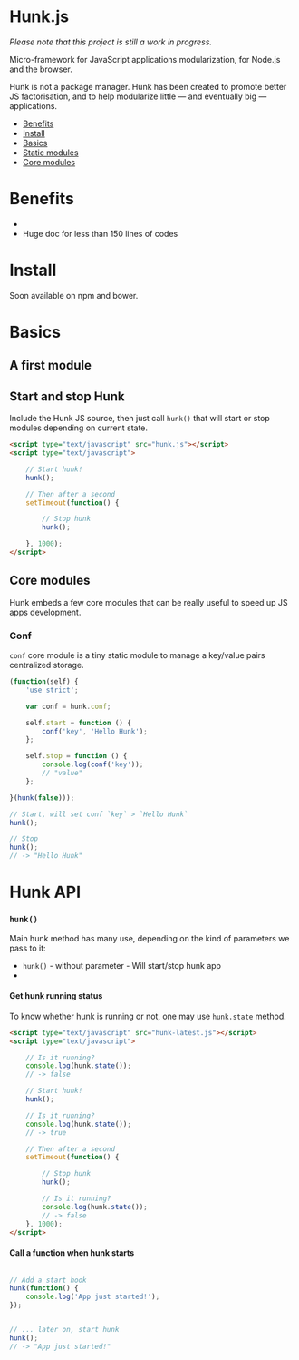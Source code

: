 Hunk.js
=======

_Please note that this project is still a work in progress._

Micro-framework for JavaScript applications modularization, for Node.js and the browser.


Hunk is not a package manager. Hunk has been created to promote better JS
factorisation, and to help modularize little — and eventually big — applications.


- [Benefits](#benefits)
- [Install](#install)
- [Basics](#basics)
- [Static modules](doc/STATIC_MODULES.md)
- [Core modules](#core-modules)

# Benefits

- 
- Huge doc for less than 150 lines of codes

# Install

Soon available on npm and bower.


# Basics

## A first module

## Start and stop Hunk

Include the Hunk JS source, then just call `hunk()` that will start or stop
modules depending on current state.


```html
<script type="text/javascript" src="hunk.js"></script>
<script type="text/javascript">

    // Start hunk!
    hunk();

    // Then after a second
    setTimeout(function() {

        // Stop hunk
        hunk();

    }, 1000);
</script>
```

## Core modules

Hunk embeds a few core modules that can be really useful to speed up JS apps
development.

### Conf

`conf` core module is a tiny static module to manage a key/value pairs centralized
storage.

```js
(function(self) {
    'use strict';

    var conf = hunk.conf;

    self.start = function () {
        conf('key', 'Hello Hunk');
    };

    self.stop = function () {
        console.log(conf('key'));
        // "value"
    };

}(hunk(false)));

// Start, will set conf `key` > `Hello Hunk`
hunk();

// Stop
hunk();
// -> "Hello Hunk"
```

# Hunk API

### `hunk()`

Main hunk method has many use, depending on the kind of parameters we pass to it:

- `hunk()` - without parameter - Will start/stop hunk app
-



#### Get hunk running status

To know whether hunk is running or not, one may use `hunk.state` method.
```html
<script type="text/javascript" src="hunk-latest.js"></script>
<script type="text/javascript">

    // Is it running?
    console.log(hunk.state());
    // -> false

    // Start hunk!
    hunk();

    // Is it running?
    console.log(hunk.state());
    // -> true

    // Then after a second
    setTimeout(function() {

        // Stop hunk
        hunk();

        // Is it running?
        console.log(hunk.state());
        // -> false
    }, 1000);
</script>
```


#### Call a function when hunk starts

```js

// Add a start hook
hunk(function() {
    console.log('App just started!');
});


// ... later on, start hunk
hunk();
// -> "App just started!"

```

